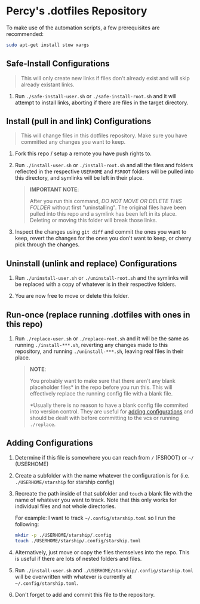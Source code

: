 # Percy's .dotfiles Repository

To make use of the automation scripts, a few prerequisites are recommended:

```bash
sudo apt-get install stow xargs
```
## Safe-Install Configurations
> This will only create new links if files don't already exist and will skip already existant links.

1. Run `./safe-install-user.sh` or `./safe-install-root.sh` and it will attempt to install links, aborting if there are files in the target directory.

## Install (pull in and link) Configurations

> This will change files in this dotfiles repository. Make sure you have committed any changes you want to keep.

1. Fork this repo / setup a remote you have push rights to.

2. Run `./install-user.sh` or `./install-root.sh` and all the files and folders reflected in the respective `USERHOME` and `FSROOT` folders will be pulled into this directory, and symlinks will be left in their place.
    > **IMPORTANT NOTE**:
    > 
    > After you run this command, *DO NOT MOVE OR DELETE THIS FOLDER* without first "uninstalling". The original files have been pulled into this repo and a symlink has been left in its place. Deleting or moving this folder will break those links.

3. Inspect the changes using `git diff` and commit the ones you want to keep, revert the changes for the ones you don't want to keep, or cherry pick through the changes.

## Uninstall (unlink and replace) Configurations

1. Run `./uninstall-user.sh` or `./uninstall-root.sh` and the symlinks will be replaced with a copy of whatever is in their respective folders.

2. You are now free to move or delete this folder.

## Run-once (replace running .dotfiles with ones in this repo)

1. Run `./replace-user.sh` or `./replace-root.sh` and it will be the same as running `./install-***.sh`, reverting any changes made to this repository, and running `./uninstall-***.sh`, leaving real files in their place.
    > **NOTE**:
    >
    > You probably want to make sure that there aren't any blank placeholder files* in the repo before you run this. This will effectively replace the running config file with a blank file. 
    >
    > *Usually there is no reason to have a blank config file commited into version control. They are useful for [adding configurations](#adding-configurations) and should be dealt with before committing to the vcs or running `./replace`.

## Adding Configurations

1. Determine if this file is somewhere you can reach from `/` (FSROOT) or `~/` (USERHOME)
   
2. Create a subfolder with the name whatever the configuration is for (i.e. `./USERHOME/starship` for starship config)

3. Recreate the path inside of that subfolder and `touch` a blank file with the name of whatever you want to track. Note that this only works for individual files and not whole directories.
   
   For example: I want to track `~/.config/starship.toml` so I run the following:
   ```bash
   mkdir -p ./USERHOME/starship/.config
   touch ./USERHOME/starship/.config/starship.toml
   ```

4. Alternatively, just move or copy the files themselves into the repo. This is useful if there are lots of nested folders and files.

5. Run `./install-user.sh` and `./USERHOME/starship/.config/starship.toml` will be overwritten with whatever is currently at `~/.config/starship.toml`.

6. Don't forget to add and commit this file to the repository.